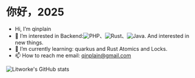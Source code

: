 # 你好，2025

-  Hi, I’m qinplain
-  👀 I’m interested in Backend:![PHP](https://img.shields.io/badge/PHP-00ADD8?style=flat&logo=php&logoColor=white)、![Rust](https://img.shields.io/badge/Rust-ff9972?style=flat&logo=Rust&logoColor=white)、![Java](https://img.shields.io/badge/Java-FA7D92?style=flat&logo=openjdk&logoColor=white). And interested in new things.
-  🌱 I’m currently learning: quarkus and Rust Atomics and Locks.
- 📫 How to reach me  email: qinplain@gmail.com


![Litworke's GitHub stats](https://github-readme-stats.vercel.app/api?username=TOP-OWN)
